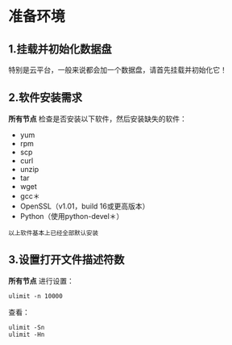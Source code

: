 准备环境
================================================================================
## 1.挂载并初始化数据盘
特别是云平台，一般来说都会加一个数据盘，请首先挂载并初始化它！

## 2.软件安装需求
**所有节点** 检查是否安装以下软件，然后安装缺失的软件：
+ yum
+ rpm
+ scp
+ curl
+ unzip
+ tar
+ wget
+ gcc＊
+ OpenSSL（v1.01，build 16或更高版本）
+ Python（使用python-devel＊）
```
以上软件基本上已经全部默认安装
```

## 3.设置打开文件描述符数
**所有节点** 进行设置：
```shell 
ulimit -n 10000
```
查看：
```shell
ulimit -Sn
ulimit -Hn
```

